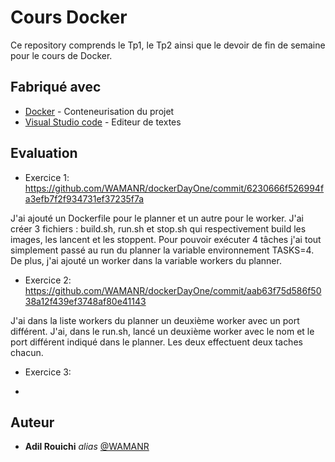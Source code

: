 # Cours Docker

Ce repository comprends le Tp1, le Tp2 ainsi que le devoir de fin de semaine pour le cours de Docker.

## Fabriqué avec

* [Docker](https://www.docker.com/) - Conteneurisation du projet
* [Visual Studio code](https://code.visualstudio.com/) - Editeur de textes

## Evaluation

* Exercice 1: https://github.com/WAMANR/dockerDayOne/commit/6230666f526994fa3efb7f2f934731ef37235f7a

J'ai ajouté un Dockerfile pour le planner et un autre pour le worker. J'ai créer 3 fichiers : build.sh, run.sh et stop.sh qui respectivement build les images, les lancent et les stoppent. Pour pouvoir exécuter 4 tâches j'ai tout simplement passé au run du planner la variable environnement TASKS=4.
De plus, j'ai ajouté un worker dans la variable workers du planner.

* Exercice 2: https://github.com/WAMANR/dockerDayOne/commit/aab63f75d586f5038a12f439ef3748af80e41143

J'ai dans la liste workers du planner un deuxième worker avec un port différent. J'ai, dans le run.sh, lancé un deuxième worker avec le nom et le port différent indiqué dans le planner. Les deux effectuent deux taches chacun.

* Exercice 3: 

-

## Auteur
* **Adil Rouichi** _alias_ [@WAMANR](https://github.com/WAMANR)

